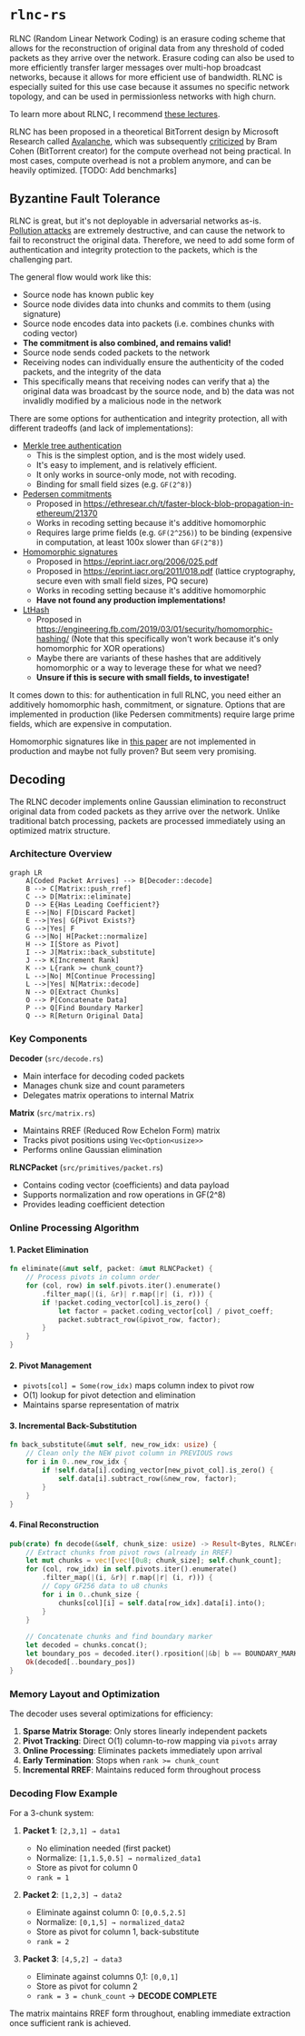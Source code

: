 # `rlnc-rs`

RLNC (Random Linear Network Coding) is an erasure coding scheme that allows for the reconstruction of original data from any threshold of coded packets as they arrive over the network.
Erasure coding can also be used to more efficiently transfer larger messages over multi-hop broadcast networks, because it allows for more efficient use of bandwidth. RLNC is especially suited for this use case because it assumes no specific network topology, and can be used in permissionless networks with high churn. 

To learn more about RLNC, I recommend [these lectures](https://www.youtube.com/playlist?list=PLtngEjKSkXc04VBKxJR-ZNFKhyxW2Uny2).

RLNC has been proposed in a theoretical BitTorrent design by Microsoft Research called [Avalanche](https://en.wikipedia.org/wiki/Avalanche_(P2P)), which was subsequently [criticized](https://archive.ph/20121216081831/http://bramcohen.livejournal.com/20140.html) by Bram Cohen (BitTorrent creator) for the compute overhead not being practical.
In most cases, compute overhead is not a problem anymore, and can be heavily optimized. [TODO: Add benchmarks]

## Byzantine Fault Tolerance
RLNC is great, but it's not deployable in adversarial networks as-is. [Pollution attacks](https://en.wikipedia.org/wiki/Homomorphic_signatures_for_network_coding) are extremely destructive, and can cause the network to fail to reconstruct the original data. Therefore, we need to add some form of authentication and integrity protection to the packets, which is the challenging part.

The general flow would work like this:
- Source node has known public key
- Source node divides data into chunks and commits to them (using signature)
- Source node encodes data into packets (i.e. combines chunks with coding vector)
- **The commitment is also combined, and remains valid!**
- Source node sends coded packets to the network
- Receiving nodes can individually ensure the authenticity of the coded packets, and the integrity of the data
- This specifically means that receiving nodes can verify that a) the original data was broadcast by the source node, and b) the data was not invalidly modified by a malicious node in the network

There are some options for authentication and integrity protection, all with different tradeoffs (and lack of implementations):

- [Merkle tree authentication](https://en.wikipedia.org/wiki/Merkle_tree)
    - This is the simplest option, and is the most widely used.
    - It's easy to implement, and is relatively efficient.
    - It only works in source-only mode, not with recoding.
    - Binding for small field sizes (e.g. `GF(2^8)`)
- [Pedersen commitments](https://en.wikipedia.org/wiki/Pedersen_commitment)
    - Proposed in https://ethresear.ch/t/faster-block-blob-propagation-in-ethereum/21370
    - Works in recoding setting because it's additive homomorphic
    - Requires large prime fields (e.g. `GF(2^256)`) to be binding (expensive in computation, at least 100x slower than `GF(2^8)`)
- [Homomorphic signatures](https://en.wikipedia.org/wiki/Homomorphic_signatures_for_network_coding)
    - Proposed in https://eprint.iacr.org/2006/025.pdf
    - Proposed in https://eprint.iacr.org/2011/018.pdf (lattice cryptography, secure even with small field sizes, PQ secure)
    - Works in recoding setting because it's additive homomorphic
    - **Have not found any production implementations!**
- [LtHash](https://engineering.fb.com/2019/03/01/security/homomorphic-hashing/)
    - Proposed in https://engineering.fb.com/2019/03/01/security/homomorphic-hashing/ (Note that this specifically won't work because it's only homomorphic for XOR operations)
    - Maybe there are variants of these hashes that are additively homomorphic or a way to leverage these for what we need?
    - **Unsure if this is secure with small fields, to investigate!**

It comes down to this: for authentication in full RLNC, you need either an additively homomorphic hash, commitment, or signature.
Options that are implemented in production (like Pedersen commitments) require large prime fields, which are expensive in computation.

Homomorphic signatures like in [this paper](https://eprint.iacr.org/2011/018.pdf) are not implemented in production and maybe not fully proven? But seem very promising.

## Decoding

The RLNC decoder implements online Gaussian elimination to reconstruct original data from coded packets as they arrive over the network. Unlike traditional batch processing, packets are processed immediately using an optimized matrix structure.

### Architecture Overview

```mermaid
graph LR
    A[Coded Packet Arrives] --> B[Decoder::decode]
    B --> C[Matrix::push_rref]
    C --> D[Matrix::eliminate]
    D --> E{Has Leading Coefficient?}
    E -->|No| F[Discard Packet]
    E -->|Yes| G{Pivot Exists?}
    G -->|Yes| F
    G -->|No| H[Packet::normalize]
    H --> I[Store as Pivot]
    I --> J[Matrix::back_substitute]
    J --> K[Increment Rank]
    K --> L{rank >= chunk_count?}
    L -->|No| M[Continue Processing]
    L -->|Yes| N[Matrix::decode]
    N --> O[Extract Chunks]
    O --> P[Concatenate Data]
    P --> Q[Find Boundary Marker]
    Q --> R[Return Original Data]
```

### Key Components

**Decoder** (`src/decode.rs`)
- Main interface for decoding coded packets
- Manages chunk size and count parameters
- Delegates matrix operations to internal Matrix

**Matrix** (`src/matrix.rs`)
- Maintains RREF (Reduced Row Echelon Form) matrix
- Tracks pivot positions using `Vec<Option<usize>>`
- Performs online Gaussian elimination

**RLNCPacket** (`src/primitives/packet.rs`)
- Contains coding vector (coefficients) and data payload
- Supports normalization and row operations in GF(2^8)
- Provides leading coefficient detection

### Online Processing Algorithm

#### 1. Packet Elimination
```rust
fn eliminate(&mut self, packet: &mut RLNCPacket) {
    // Process pivots in column order
    for (col, row) in self.pivots.iter().enumerate()
        .filter_map(|(i, &r)| r.map(|r| (i, r))) {
        if !packet.coding_vector[col].is_zero() {
            let factor = packet.coding_vector[col] / pivot_coeff;
            packet.subtract_row(&pivot_row, factor);
        }
    }
}
```

#### 2. Pivot Management
- `pivots[col] = Some(row_idx)` maps column index to pivot row
- O(1) lookup for pivot detection and elimination
- Maintains sparse representation of matrix

#### 3. Incremental Back-Substitution
```rust
fn back_substitute(&mut self, new_row_idx: usize) {
    // Clean only the NEW pivot column in PREVIOUS rows
    for i in 0..new_row_idx {
        if !self.data[i].coding_vector[new_pivot_col].is_zero() {
            self.data[i].subtract_row(&new_row, factor);
        }
    }
}
```

#### 4. Final Reconstruction
```rust
pub(crate) fn decode(&self, chunk_size: usize) -> Result<Bytes, RLNCError> {
    // Extract chunks from pivot rows (already in RREF)
    let mut chunks = vec![vec![0u8; chunk_size]; self.chunk_count];
    for (col, row_idx) in self.pivots.iter().enumerate()
        .filter_map(|(i, &r)| r.map(|r| (i, r))) {
        // Copy GF256 data to u8 chunks
        for i in 0..chunk_size {
            chunks[col][i] = self.data[row_idx].data[i].into();
        }
    }
    
    // Concatenate chunks and find boundary marker
    let decoded = chunks.concat();
    let boundary_pos = decoded.iter().rposition(|&b| b == BOUNDARY_MARKER)?;
    Ok(decoded[..boundary_pos])
}
```

### Memory Layout and Optimization

The decoder uses several optimizations for efficiency:

1. **Sparse Matrix Storage**: Only stores linearly independent packets
2. **Pivot Tracking**: Direct O(1) column-to-row mapping via `pivots` array  
3. **Online Processing**: Eliminates packets immediately upon arrival
4. **Early Termination**: Stops when `rank >= chunk_count`
5. **Incremental RREF**: Maintains reduced form throughout process

### Decoding Flow Example

For a 3-chunk system:

1. **Packet 1**: `[2,3,1] → data1`
   - No elimination needed (first packet)
   - Normalize: `[1,1.5,0.5] → normalized_data1`  
   - Store as pivot for column 0
   - `rank = 1`

2. **Packet 2**: `[1,2,3] → data2`
   - Eliminate against column 0: `[0,0.5,2.5]`
   - Normalize: `[0,1,5] → normalized_data2`
   - Store as pivot for column 1, back-substitute
   - `rank = 2`

3. **Packet 3**: `[4,5,2] → data3`  
   - Eliminate against columns 0,1: `[0,0,1]`
   - Store as pivot for column 2
   - `rank = 3 = chunk_count` → **DECODE COMPLETE**

The matrix maintains RREF form throughout, enabling immediate extraction once sufficient rank is achieved.